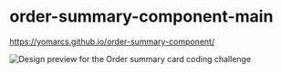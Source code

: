 # order-summary-component-main

https://yomarcs.github.io/order-summary-component/

![Design preview for the Order summary card coding challenge](./imagen/desktop-preview.jpg)

